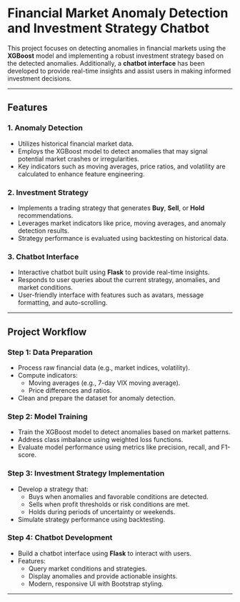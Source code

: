 # Financial Market Anomaly Detection and Investment Strategy Chatbot

This project focuses on detecting anomalies in financial markets using the **XGBoost** model and implementing a robust investment strategy based on the detected anomalies. Additionally, a **chatbot interface** has been developed to provide real-time insights and assist users in making informed investment decisions.

---

## Features

### 1. **Anomaly Detection**
- Utilizes historical financial market data.
- Employs the XGBoost model to detect anomalies that may signal potential market crashes or irregularities.
- Key indicators such as moving averages, price ratios, and volatility are calculated to enhance feature engineering.

### 2. **Investment Strategy**
- Implements a trading strategy that generates **Buy**, **Sell**, or **Hold** recommendations.
- Leverages market indicators like price, moving averages, and anomaly detection results.
- Strategy performance is evaluated using backtesting on historical data.

### 3. **Chatbot Interface**
- Interactive chatbot built using **Flask** to provide real-time insights.
- Responds to user queries about the current strategy, anomalies, and market conditions.
- User-friendly interface with features such as avatars, message formatting, and auto-scrolling.

---

## Project Workflow

### **Step 1: Data Preparation**
- Process raw financial data (e.g., market indices, volatility).
- Compute indicators:
  - Moving averages (e.g., 7-day VIX moving average).
  - Price differences and ratios.
- Clean and prepare the dataset for anomaly detection.

### **Step 2: Model Training**
- Train the XGBoost model to detect anomalies based on market patterns.
- Address class imbalance using weighted loss functions.
- Evaluate model performance using metrics like precision, recall, and F1-score.

### **Step 3: Investment Strategy Implementation**
- Develop a strategy that:
  - Buys when anomalies and favorable conditions are detected.
  - Sells when profit thresholds or risk conditions are met.
  - Holds during periods of uncertainty or weekends.
- Simulate strategy performance using backtesting.

### **Step 4: Chatbot Development**
- Build a chatbot interface using **Flask** to interact with users.
- Features:
  - Query market conditions and strategies.
  - Display anomalies and provide actionable insights.
  - Modern, responsive UI with Bootstrap styling.

---


